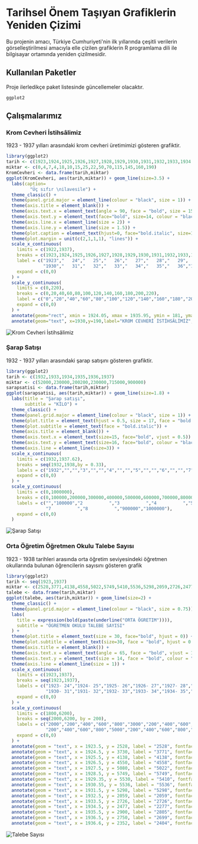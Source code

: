 # Tarihsel Önem Taşıyan Grafiklerin Yeniden Çizimi

Bu projenin amacı, Türkiye Cumhuriyeti'nin ilk yıllarında çeşitli verilerin görselleştirilmesi amacıyla elle çizilen grafiklerin R programlama dili ile bilgisayar ortamında yeniden çizilmesidir. 

## Kullanılan Paketler

Proje ilerledikçe paket listesinde güncellemeler olacaktır.

```
ggplot2

```

## Çalışmalarımız

### Krom Cevheri İstihsâlimiz

1923 - 1937 yılları arasındaki krom cevheri üretimimizi gösteren grafiktir.

```R
library(ggplot2)
tarih <- c(1923,1924,1925,1926,1927,1928,1929,1930,1931,1932,1933,1934,1935,1936,1937)
miktar <- c(0,4,7,4,18,10,15,25,22,50,70,115,145,160,190)
KromCevheri <- data.frame(tarih,miktar)
ggplot(KromCevheri, aes(tarih,miktar)) + geom_line(size=3.5) + 
  labs(caption=
         "Üç sıfır \nilavesile") +
  theme_classic() +
  theme(panel.grid.major = element_line(colour = "black", size = 1)) +
  theme(axis.title = element_blank()) +
  theme(axis.text.x = element_text(angle = 90, face = "bold", size = 15, vjust = 0.5)) +
  theme(axis.text.y = element_text(face="bold", size=14, colour = "black")) +
  theme(axis.line.x = element_line(size = 2)) +
  theme(axis.line.y = element_line(size = 1.5)) +
  theme(plot.caption = element_text(hjust=0, face="bold.italic", size=13)) +
  theme(plot.margin = unit(c(2,1,1,1), "lines")) +
  scale_x_continuous(
    limits = c(1922,1937),
    breaks = c(1923,1924,1925,1926,1927,1928,1929,1930,1931,1932,1933,1934,1935,1936,1937),
    label = c("1923","   24","   25","   26","   27","   28","   29",
              "1930","   31","   32","   33","   34","   35","   36","1937"),
    expand = c(0,0)
  ) +
  scale_y_continuous(
    limits = c(0,220),
    breaks = c(0,20,40,60,80,100,120,140,160,180,200,220),
    label = c("0","20","40","60","80","100","120","140","160","180","200","TON"),
    expand = c(0,0)
  ) +
  annotate(geom="rect", xmin = 1924.05, xmax = 1935.95, ymin = 181, ymax = 199, fill = "white" ) +
  annotate(geom="text", x=1930,y=190,label="KROM CEVHERİ İSTİHSÂLİMİZ", size= 8.5, fontface="italic")

```
![Krom Cevheri İstihsâlimiz](https://github.com/samirnoff/Rbitirme/tree/master/Graph/KromCevheri.jpeg)

### Şarap Satışı

1932 - 1937 yılları arasındaki şarap satışını gösteren grafiktir.

```R
library(ggplot2)
tarih <- c(1932,1933,1934,1935,1936,1937)
miktar <- c(52000,230000,200200,230000,715000,900000)
sarapsatisi <- data.frame(tarih,miktar)
ggplot(sarapsatisi, aes(tarih,miktar)) + geom_line(size=1.8) +
  labs(title = "Şarap satışı",
       subtitle = "KİLO") +
  theme_classic() +
  theme(panel.grid.major = element_line(colour = "black", size = 1)) +
  theme(plot.title = element_text(hjust = 0.5, size = 17, face = "bold.italic")) +
  theme(plot.subtitle = element_text(face = "bold.italic")) +
  theme(axis.title = element_blank()) +
  theme(axis.text.x = element_text(size=15, face="bold", vjust = 0.5)) +
  theme(axis.text.y = element_text(size=16, face="bold", colour = "black")) +
  theme(axis.line = element_line(size=3)) +
  scale_x_continuous(
    limits = c(1932,1937.62),
    breaks = seq(1932,1938,by = 0.33),
    labels = c("1932","","","3","","","4","","","5","","","6","","","7","","",""),
    expand = c(0,0)
  ) +
  scale_y_continuous(
    limits = c(0,1000000),
    breaks = c(0,100000,200000,300000,400000,500000,600000,700000,800000,900000,1000000),
    labels = c("","100000","2          ","3          ","4          ","5          ","6          ",
               "7          ","8          ","900000","1000000"),
    expand = c(0,0)
  )

```
![Şarap Satışı](https://github.com/samirnoff/Rbitirme/tree/master/Graph/SarapSatisi.jpeg)

### Orta Öğretim Öğretmen Okulu Talebe Sayısı

1923 - 1938 tarihleri arasında orta öğretim seviyesindeki öğretmen okullarında bulunan öğrencilerin sayısını gösteren grafik

```R
library(ggplot2)
tarih <- seq(1923,1937)
miktar <- c(2528,3771,4138,4558,5022,5749,5410,5536,5298,2059,2726,2477,2805,2699,2404)
talebe <- data.frame(tarih,miktar)
ggplot(talebe, aes(tarih,miktar)) + geom_line(size=2) +
  theme_classic() +
  theme(panel.grid.major = element_line(colour = "black", size = 0.75)) +
  labs(
    title = expression(bold(paste(underline("ORTA ÖGRETIM")))),
    subtitle = "ÖGRETMEN OKULU TALEBE SAYISI"
  ) +
  theme(plot.title = element_text(size = 30, face="bold", hjust = 0)) +
  theme(plot.subtitle = element_text(size=30, face = "bold", hjust = 0.5)) +
  theme(axis.title = element_blank()) +
  theme(axis.text.x = element_text(angle = 65, face = "bold", vjust = 1, hjust = 1.15, size = 10)) +
  theme(axis.text.y = element_text(size = 14, face = "bold", colour = "black")) +
  theme(axis.line = element_line(size = 1)) + 
  scale_x_continuous(
    limits = c(1923,1937),
    breaks = seq(1923,1937),
    labels = c("1923- 24","1924- 25","1925- 26","1926- 27","1927- 28","1928- 29","1929- 30",
               "1930- 31","1931- 32","1932- 33","1933- 34","1934- 35","1935- 36","1936- 37","1937- 38"),
    expand = c(0,0)
  ) +
  scale_y_continuous(
    limits = c(1800,6200),
    breaks = seq(2000,6200, by = 200),
    labels = c("2000","200","400","600","800","3000","200","400","600","800","4000",
               "200","400","600","800","5000","200","400","600","800","6000",""),
    expand = c(0,0)
  ) +
  annotate(geom = "text", x = 1923.5, y = 2528, label = "2528", fontface = "bold") +
  annotate(geom = "text", x = 1924.5, y = 3730, label = "3771", fontface = "bold") +
  annotate(geom = "text", x = 1925.5, y = 4138, label = "4138", fontface = "bold") +
  annotate(geom = "text", x = 1926.5, y = 4550, label = "4558", fontface = "bold") +
  annotate(geom = "text", x = 1927.5, y = 5080, label = "5022", fontface = "bold") +
  annotate(geom = "text", x = 1928.5, y = 5749, label = "5749", fontface = "bold") +
  annotate(geom = "text", x = 1929.35, y = 5530, label = "5410", fontface = "bold", angle = 20, size = 3.7) +
  annotate(geom = "text", x = 1930.55, y = 5536, label = "5536", fontface = "bold") +
  annotate(geom = "text", x = 1931.5, y = 5298, label = "5298", fontface = "bold") +
  annotate(geom = "text", x = 1932.5, y = 2059, label = "2059", fontface = "bold") +
  annotate(geom = "text", x = 1933.5, y = 2726, label = "2726", fontface = "bold") +
  annotate(geom = "text", x = 1934.5, y = 2477, label = "2277", fontface = "bold") +
  annotate(geom = "text", x = 1935.5, y = 2900, label = "2805", fontface = "bold") +
  annotate(geom = "text", x = 1936.5, y = 2750, label = "2699", fontface = "bold") +
  annotate(geom = "text", x = 1936.6, y = 2352, label = "2404", fontface = "bold")
  ```
  
  ![Talebe Sayısı](https://github.com/samirnoff/Rbitirme/tree/master/Graph/TalebeSayisi.jpeg)
